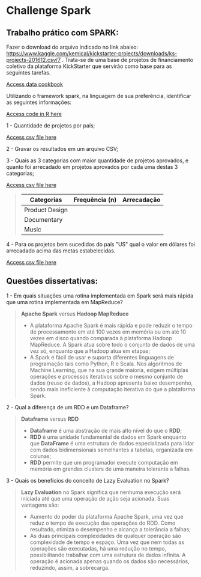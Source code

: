 # Challenge Spark

## Trabalho prático com SPARK:
Fazer o download do arquivo indicado no link abaixo: https://www.kaggle.com/kemical/kickstarter-projects/downloads/ks-projects-201612.csv/7 . Trata-se de uma base de projetos de financiamento coletivo da plataforma KickStarter que servirão como base para as seguintes tarefas.

[Access data cookbook](https://github.com/mfigueiro/ChallengeSpark/blob/master/Cookbook.md)

Utilizando o framework spark, na linguagem de sua preferência, identificar as seguintes informações:

[Access code in R here](https://github.com/mfigueiro/ChallengingSpark/blob/master/Code%20in%20R)

1 - Quantidade de projetos por país;

[Access csv file here](https://github.com/mfigueiro/ChallengeSpark/blob/master/mytable1.csv)

2 - Gravar os resultados em um arquivo CSV;

3 - Quais as 3 categorias com maior quantidade de projetos aprovados, e quanto foi arrecadado em projetos aprovados por cada uma destas 3 categorias;

[Access csv file here](https://github.com/mfigueiro/ChallengeSpark/blob/master/mytable2.csv)

> **Categorias** | **Frequência (n)** | **Arrecadação** | 
> --- | --- | --- |
> Product Design |  |  |
> Documentary |  |  |
> Music |  |  |

4 - Para os projetos bem sucedidos do país "US" qual o valor em dólares foi arrecadado acima das metas estabelecidas.

[Access csv file here](https://github.com/mfigueiro/ChallengeSpark/blob/master/mytable3.csv)


## Questões dissertativas:

1 - Em quais situações uma rotina implementada em Spark será mais rápida que uma rotina implementada em MapReduce?

> **Apache Spark** versus **Hadoop MapReduce**
> + A plataforma Apache Spark é mais rápida e pode reduzir o tempo de processamento em até 100 vezes em memória ou em até 10 vezes em disco quando comparada à plataforma Hadoop MapReduce. A Spark atua sobre todo o conjunto de dados de uma vez só, enquanto que a Hadoop atua em etapas;
> + A Spark é fácil de usar e suporta diferentes linguagens de programação tais como Python, R e Scala. Nos algoritmos de Machine Learning, que na sua grande maioria, exigem múltiplas operações e processos iterativos sobre o mesmo conjunto de dados (reuso de dados), a Hadoop apresenta baixo desempenho, sendo mais ineficiente à computação iterativa do que a plataforma Spark.   

2 - Qual a diferença de um RDD e um Dataframe?
> **Dataframe** versus **RDD**
> + **Dataframe** é uma abstração de mais alto nível do que o **RDD**;
> + **RDD** é uma unidade fundamental de dados em Spark enquanto que **DataFrame** é uma estrutura de dados especializada para lidar com dados bidimensionais semelhantes a tabelas, organizada em colunas;
> + **RDD** permite que um programador execute computação em memória em grandes clusters de uma maneira tolerante a falhas.

3 - Quais os benefícios do conceito de Lazy Evaluation no Spark?

> **Lazy Evaluation** no Spark significa que nenhuma execução será iniciada até que uma operação de ação seja acionada. Suas vantagens 
> são:
> + Aumento do poder da plataforma Apache Spark, uma vez que reduz o tempo de execução das operações do RDD. Como resultado, otimiza o desempenho e alcança a tolerância a falhas;
> + As duas principais complexidades de qualquer operação são complexidade de tempo e espaço. Uma vez que nem todas as operações são 
> executadas, há uma redução no tempo, possibilitando trabalhar com uma estrutura de dados infinita. A operação é acionada apenas quando
> os dados são necessários, reduzindo, assim, a sobrecarga.
